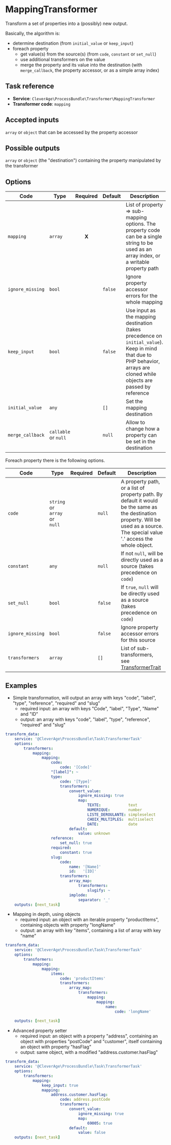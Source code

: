 MappingTransformer
==================

Transform a set of properties into a (possibly) new output.

Basically, the algorithm is:
* determine destination (from `initial_value` or `keep_input`)
* foreach property
  - get value(s) from the source(s) (from `code`, `constant` or `set_null`)
  - use additional transformers on the value
  - merge the property and its value into the destination (with `merge_callback`, the property accessor, or as a simple array index)

Task reference
--------------

* **Service**: `CleverAge\ProcessBundle\Transformer\MappingTransformer`
* **Transformer code**: `mapping`

Accepted inputs
---------------

`array` or `object` that can be accessed by the property accessor

Possible outputs
----------------

`array` or `object` (the "destination") containing the property manipulated by the transformer 

Options
-------

| Code | Type | Required | Default | Description |
| ---- | ---- | :------: | ------- | ----------- |
| `mapping` | `array` | **X** | | List of property => sub-mapping options. The property code can be a single string to be used as an array index, or a writable property path |
| `ignore_missing` | `bool` | | `false` | Ignore property accessor errors for the whole mapping |
| `keep_input` | `bool` | | `false` | Use input as the mapping destination (takes precedence on `initial_value`). Keep in mind that due to PHP behavior, arrays are cloned while objects are passed by reference |
| `initial_value` | `any` | | `[]` | Set the mapping destination |
| `merge_callback` | `callable` or `null` | | `null` | Allow to change how a property can be set in the destination |

Foreach property there is the following options.

| Code | Type | Required | Default | Description |
| ---- | ---- | :------: | ------- | ----------- |
| `code` | `string` or `array` or `null` | | `null` | A property path, or a list of property path. By default it would be the same as the destination property. Will be used as a source. The special value '.' access the whole object. |
| `constant` | `any` | | `null` | If not `null`, will be directly used as a source (takes precedence on `code`) |
| `set_null` | `bool` | | `false` | If `true`, `null` will be directly used as a source (takes precedence on `code`) |
| `ignore_missing` | `bool` | | `false` | Ignore property accessor errors for this source |
| `transformers` | `array` | | `[]` | List of sub-transformers, see [TransformerTrait](../traits/transformer_trait.md) |

Examples
--------

* Simple transformation, will output an array with keys "code", "label", "type", "reference", "required" and "slug"
  - required input: an array with keys "Code", "label", "Type", "Name" and "ID"
  - output: an array with keys "code", "label", "type", "reference", "required" and "slug"

```yaml
transform_data:                                                              # Task level
    service: '@CleverAge\ProcessBundle\Task\TransformerTask'
    options:
        transformers:
            mapping:
                mapping:
                    code:                                                   # Simple mapping from "Code" to "code"
                        code: '[Code]'
                    "[label]": ~                                            # Value from "label" will be kept with the same name
                    type:                                                   # Get value from "type" and map values (with a default)
                        code: '[Type]'
                        transformers:
                            convert_value:
                                ignore_missing: true
                                map:
                                    TEXTE:            text
                                    NUMERIQUE:        number
                                    LISTE_DEROULANTE: simpleselect
                                    CHOIX_MULTIPLES:  multiselect
                                    DATE:             date
                            default:
                                value: unknown
                    reference:                                              # "null" column
                        set_null: true
                    required:                                               # "true" column
                        constant: true
                    slug:                                                   # Get multiple sources, slugify them, and merge them
                        code:
                            name: '[Name]'
                            id:   '[ID]'
                        transformers:
                            array_map: 
                                transformers:
                                    slugify: ~
                            implode:
                                separator: '_'
    outputs: [next_task]
```

* Mapping in depth, using objects
  - required input: an object with an iterable property "productItems", containing objects with property "longName"
  - output: an array with key "items", containing a list of array with key "name"

```yaml
transform_data:                                                             # Task level
    service: '@CleverAge\ProcessBundle\Task\TransformerTask'
    options:
        transformers:                                                       # TransformerTask options
            mapping:                                                        # Transformer code
                mapping:                                                    # MappingTransformer options
                    items:                                                  # property code
                        code: 'productItems'                                # property options
                        transformers:                                       # property options
                            array_map:                                      # Transformer code
                                transformers:                               # ArrayMapTransformer options
                                    mapping:                                # Transformer code
                                        mapping:                            # MappingTransformer options
                                            name:                           # property code
                                                code: 'longName'            # property options
                        
    outputs: [next_task]
```

* Advanced property setter
  - required input: an object with a property "address", containing an object with properties "postCode" and "customer", itself containing an object with property "hasFlag" 
  - output: same object, with a modified "address.customer.hasFlag"

```yaml
transform_data:                                                             # Task level
    service: '@CleverAge\ProcessBundle\Task\TransformerTask'
    options:
        transformers:
            mapping:
                keep_input: true
                mapping:
                    address.customer.hasFlag:
                        code: address.postCode
                        transformers:
                            convert_value:
                                ignore_missing: true
                                map:
                                    69005: true
                            default:
                                value: false
    outputs: [next_task]
```
